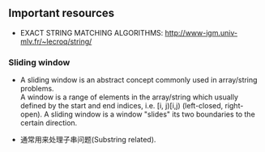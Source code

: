 
## Important resources
- EXACT STRING MATCHING ALGORITHMS: http://www-igm.univ-mlv.fr/~lecroq/string/


### Sliding window 

- A sliding window is an abstract concept commonly used in array/string problems.   
A window is a range of elements in the array/string which usually defined by the start and end indices, 
i.e. [i, j)[i,j) (left-closed, right-open). 
A sliding window is a window "slides" its two boundaries to the certain direction.  

- 通常用来处理子串问题(Substring related).
